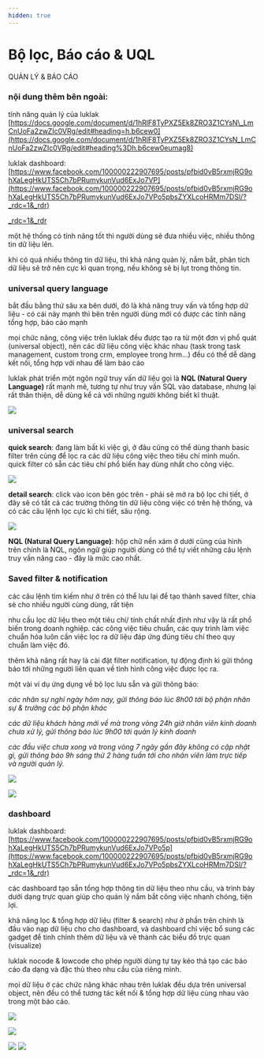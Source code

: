 ```yaml
---
hidden: true
---
```


# Bộ lọc, Báo cáo & UQL

QUẢN LÝ & BÁO CÁO

### nội dung thêm bên ngoài:

tính năng quản lý của luklak [https://docs.google.com/document/d/1hRlF8TyPXZ5Ek8ZRO3Z1CYsN\_LmCnUoFa2zwZIc0VRg/edit#heading=h.b6cew0](https://docs.google.com/document/d/1hRlF8TyPXZ5Ek8ZRO3Z1CYsN_LmCnUoFa2zwZIc0VRg/edit#heading%3Dh.b6cew0eumag8)

luklak dashboard: [https://www.facebook.com/100000222907695/posts/pfbid0vB5rxmjRG9ohXaLegHkUTS5Ch7bPRumykunVud6ExJo7VP](https://www.facebook.com/100000222907695/posts/pfbid0vB5rxmjRG9ohXaLegHkUTS5Ch7bPRumykunVud6ExJo7VPo5pbsZYXLcoHRMm7DSl/?_rdc=1&_rdr)

[\_rdc=1&\_rdr](https://www.facebook.com/100000222907695/posts/pfbid0vB5rxmjRG9ohXaLegHkUTS5Ch7bPRumykunVud6ExJo7VPo5pbsZYXLcoHRMm7DSl/?_rdc=1&_rdr)

một hệ thống có tính năng tốt thì người dùng sẽ đưa nhiều việc, nhiều thông tin dữ liệu lên.

khi có quá nhiều thông tin dữ liệu, thì khả năng quản lý, nắm bắt, phân tích dữ liệu sẽ trở nên cực kì quan trọng, nếu không sẽ bị lụt trong thông tin.

### universal query language

bắt đầu bằng thứ sâu xa bên dưới, đó là khả năng truy vấn và tổng hợp dữ liệu - có cái này mạnh thì bên trên người dùng mới có được các tính năng tổng hợp, báo cáo mạnh

mọi chức năng, công việc trên luklak đều được tạo ra từ một đơn vị phổ quát (universal object), nên các dữ liệu công việc khác nhau (task trong task management, custom trong crm, employee trong hrm…) đều có thể dễ dàng kết nối, tổng hợp với nhau để làm báo cáo

luklak phát triển một ngôn ngữ truy vấn dữ liệu gọi là **NQL (Natural Query Language)** rất mạnh mẽ, tương tự như truy vấn SQL vào database, nhưng lại rất thân thiện, dễ dùng kể cả với những người không biết kĩ thuật.

![](../../.gitbook/assets/0.jpeg)

### universal search

**quick search**: đang làm bất kì việc gì, ở đâu cũng có thể dùng thanh basic filter trên cùng để lọc ra các dữ liệu công việc theo tiêu chí mình muốn. quick filter có sẵn các tiêu chí phổ biến hay dùng nhất cho công việc.

![](<../../.gitbook/assets/1 (1).jpeg>)

**detail search**: click vào icon bên góc trên - phải sẽ mở ra bộ lọc chi tiết, ở đây sẽ có tất cả các trường thông tin dữ liệu công việc có trên hệ thống, và có các câu lệnh lọc cực kì chi tiết, sâu rộng.

![](<../../.gitbook/assets/2 (2).jpeg>)

**NQL (Natural Query Language)**: hộp chữ nền xám ở dưới cùng của hình trên chính là NQL, ngôn ngữ giúp người dùng có thể tự viết những câu lệnh truy vấn nâng cao - đây là mức cao nhất.

### Saved filter & notification

các câu lệnh tìm kiếm như ở trên có thể lưu lại để tạo thành saved filter, chia sẻ cho nhiều người cùng dùng, rất tiện

nhu cầu lọc dữ liệu theo một tiêu chí/ tính chất nhất định như vậy là rất phổ biến trong doanh nghiệp. các công việc tiêu chuẩn, các quy trình làm việc chuẩn hóa luôn cần việc lọc ra dữ liệu đáp ứng đúng tiêu chí theo quy chuẩn làm việc đó.

thêm khả năng rất hay là cài đặt filter notification, tự động định kì gửi thông báo tới những người liên quan về tình hình công việc được lọc ra.

một vài ví dụ ứng dụng về bộ lọc lưu sẵn và gửi thông báo:

_các nhân sự nghỉ ngày hôm nay, gửi thông báo lúc 8h00 tới bộ phận nhân sự & trưởng các bộ phận khác_

_các dữ liệu khách hàng mới về mà trong vòng 24h giờ nhân viên kinh doanh chưa xử lý, gửi thông báo lúc 9h00 tới quản lý kinh doanh_

_các đầu việc chưa xong và trong vòng 7 ngày gần đây không có cập nhật gì, gửi thông báo 9h sáng thứ 2 hàng tuần tới cho nhân viên làm trực tiếp và người quản lý._

![](<../../.gitbook/assets/3 (2).png>)

![](<../../.gitbook/assets/4 (1).png>)

### dashboard

luklak dashboard: [https://www.facebook.com/100000222907695/posts/pfbid0vB5rxmjRG9ohXaLegHkUTS5Ch7bPRumykunVud6ExJo7VPo5p](https://www.facebook.com/100000222907695/posts/pfbid0vB5rxmjRG9ohXaLegHkUTS5Ch7bPRumykunVud6ExJo7VPo5pbsZYXLcoHRMm7DSl/?_rdc=1&_rdr)

các dashboard tạo sẵn tổng hợp thông tin dữ liệu theo nhu cầu, và trình bày dưới dạng trực quan giúp cho quản lý nắm bắt công việc nhanh chóng, tiện lợi.

khả năng lọc & tổng hợp dữ liệu (filter & search) như ở phần trên chính là đầu vào nạp dữ liệu cho cho dashboard, và dashboard chỉ việc bổ sung các gadget để tinh chỉnh thêm dữ liệu và vẽ thành các biểu đồ trực quan (visualize)

luklak nocode & lowcode cho phép người dùng tự tay kéo thả tạo các báo cáo đa dạng và đặc thù theo nhu cầu của riêng mình.

mọi dữ liệu ở các chức năng khác nhau trên luklak đều dựa trên universal object, nên đều có thể tương tác kết nối & tổng hợp dữ liệu cùng nhau vào trong một báo cáo.

![](<../../.gitbook/assets/5 (2).png>)

![](<../../.gitbook/assets/6 (2).png>)

![](<../../.gitbook/assets/7 (1).jpeg>) ![](../../.gitbook/assets/8.jpeg)
